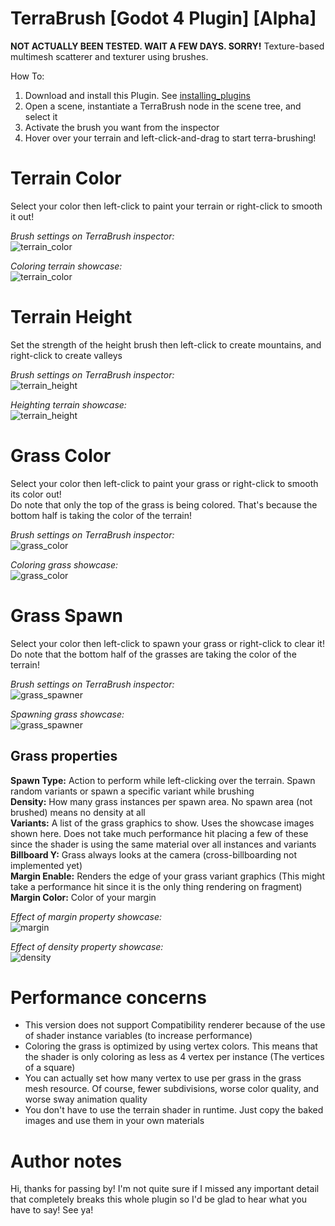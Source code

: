 # TerraBrush [Godot 4 Plugin] [Alpha]
**NOT ACTUALLY BEEN TESTED. WAIT A FEW DAYS. SORRY!**
Texture-based multimesh scatterer and texturer using brushes.

How To:
1. Download and install this Plugin. See [installing_plugins](https://docs.godotengine.org/en/stable/tutorials/plugins/editor/installing_plugins.html)
2. Open a scene, instantiate a TerraBrush node in the scene tree, and select it
3. Activate the brush you want from the inspector
4. Hover over your terrain and left-click-and-drag to start terra-brushing!


# Terrain Color
Select your color then left-click to paint your terrain or right-click to smooth it out!<br />

_Brush settings on TerraBrush inspector:_ <br />
![terrain_color](https://github.com/dip000/terra-brush-scatterer/assets/58742147/289fb511-5a60-4a24-962b-fa6d4ff2154e)<br />

_Coloring terrain showcase:_ <br />
![terrain_color](https://github.com/dip000/terra-brush-scatterer/assets/58742147/74e76b8a-9005-459c-8ef8-89f966e0f02b)




# Terrain Height
Set the strength of the height brush then left-click to create mountains, and right-click to create valleys<br />

_Brush settings on TerraBrush inspector:_ <br />
![terrain_height](https://github.com/dip000/terra-brush-scatterer/assets/58742147/88baec80-da87-437d-afd5-eaacf31b6ce4)<br />

_Heighting terrain showcase:_ <br />
![terrain_height](https://github.com/dip000/terra-brush-scatterer/assets/58742147/aa45f08c-96e9-4a06-8fc0-53ce52da11a8)



# Grass Color
Select your color then left-click to paint your grass or right-click to smooth its color out!<br />
Do note that only the top of the grass is being colored. That's because the bottom half is taking the color of the terrain!<br />

_Brush settings on TerraBrush inspector:_ <br />
![grass_color](https://github.com/dip000/terra-brush-scatterer/assets/58742147/10fb619f-a751-4d0d-b249-71433ffe1065)

_Coloring grass showcase:_ <br />
![grass_color](https://github.com/dip000/terra-brush-scatterer/assets/58742147/60c77a62-44f5-4034-86a8-296c946663f8)




# Grass Spawn
Select your color then left-click to spawn your grass or right-click to clear it!<br />
Do note that the bottom half of the grasses are taking the color of the terrain!<br />

_Brush settings on TerraBrush inspector:_ <br />
![grass_spawner](https://github.com/dip000/terra-brush-scatterer/assets/58742147/afab1557-103c-44af-a1eb-62f23f2d62c6)<br />

_Spawning grass showcase:_ <br />
![grass_spawner](https://github.com/dip000/terra-brush-scatterer/assets/58742147/d0c71618-df0a-4e26-997a-f294d7a48084)<br />

## Grass properties
**Spawn Type:** Action to perform while left-clicking over the terrain. Spawn random variants or spawn a specific variant while brushing<br />
**Density:** How many grass instances per spawn area. No spawn area (not brushed) means no density at all<br />
**Variants:** A list of the grass graphics to show. Uses the showcase images shown here. Does not take much performance hit placing a few of these since the shader is using the same material over all instances and variants<br />
**Billboard Y:** Grass always looks at the camera (cross-billboarding not implemented yet)<br />
**Margin Enable:** Renders the edge of your grass variant graphics (This might take a performance hit since it is the only thing rendering on fragment) <br />
**Margin Color:** Color of your margin<br />

_Effect of margin property showcase:_ <br />
![margin](https://github.com/dip000/terra-brush-scatterer/assets/58742147/58ef8e07-0bd9-431e-9ef2-03f579fd2619)<br />

_Effect of density property showcase:_ <br />
![density](https://github.com/dip000/terra-brush-scatterer/assets/58742147/078c3622-1e4c-4996-8f27-fd66bf480198)


# Performance concerns
* This version does not support Compatibility renderer because of the use of shader instance variables (to increase performance)
* Coloring the grass is optimized by using vertex colors. This means that the shader is only coloring as less as 4 vertex per instance (The vertices of a square)
* You can actually set how many vertex to use per grass in the grass mesh resource. Of course, fewer subdivisions, worse color quality, and worse sway animation quality
* You don't have to use the terrain shader in runtime. Just copy the baked images and use them in your own materials

# Author notes
Hi, thanks for passing by!
I'm not quite sure if I missed any important detail that completely breaks this whole plugin so I'd be glad to hear what you have to say!
See ya!
